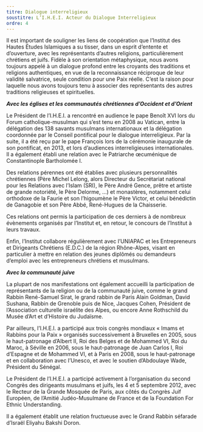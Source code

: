 ```yaml
---
titre: Dialogue interreligieux
soustitre: L’I.H.E.I. Acteur du Dialogue Interreligieux
ordre: 4
---
```

Il est important de souligner les liens de coopération que l’Institut des Hautes Études Islamiques a su tisser, dans un esprit d’entente et d’ouverture, avec les représentants d’autres religions, particulièrement chrétiens et juifs. Fidèle à son orientation métaphysique, nous avons toujours appelé à un dialogue profond entre les croyants des traditions et religions authentiques, en vue de la reconnaissance réciproque de leur validité salvatrice, seule condition pour une Paix réelle. C’est la raison pour laquelle nous avons toujours tenu à associer des représentants des autres traditions religieuses et spirituelles.

***Avec les églises et les communautés chrétiennes d’Occident et d’Orient***

Le Président de l’I.H.E.I. a rencontré en audience le pape Benoît XVI lors du Forum catholique-musulman qui s’est tenu en 2008 au Vatican, entre la délégation des 138 savants musulmans internationaux et la délégation coordonnée par le Conseil pontifical pour le dialogue interreligieux. Par la suite, il a été reçu par le pape François lors de la cérémonie inaugurale de son pontificat, en 2013, et lors d’audiences interreligieuses internationales. Il a également établi une relation avec le Patriarche &oelig;cuménique de Constantinople Bartholomée I.

Des relations pérennes ont été établies avec plusieurs personnalités chrétiennes (Père Michel Lelong, alors Directeur du Secrétariat national pour les Relations avec l’Islam (SRI), le Père André Gence, prêtre et artiste de grande notoriété, le Père Delorme, …) et monastères, notamment celui orthodoxe de la Faurie et son l’higoumène le Père Victor, et celui bénédictin de Ganagobie et son Père Abbé, René-Hugues de la Chaisserie.

Ces relations ont permis la participation de ces derniers à de nombreux évènements organisés par l’Institut et, en retour, le concours de l’Institut à leurs travaux.

Enfin, l’Institut collabore régulièrement avec l’UNIAPAC et les Entrepreneurs et Dirigeants Chrétiens (E.D.C.) de la région Rhône-Alpes, visant en particulier à mettre en relation des jeunes diplômés ou demandeurs d’emploi avec les entrepreneurs chrétiens et musulmans.

***Avec la communauté juive***

La plupart de nos manifestations ont également accueilli la participation de représentants de la religion ou de la communauté juive, comme le grand Rabbin René-Samuel Sirat, le grand rabbin de Paris Alain Goldman, David Sushana, Rabbin de Grenoble puis de Nice, Jacques Cohen, Président de l’Association culturelle israélite des Alpes, ou encore Anne Rothschild du Musée d’Art et d’Histoire du Judaïsme.

Par ailleurs, l’I.H.E.I. a participé aux trois congrès mondiaux «&nbsp;Imams et Rabbins pour la Paix&nbsp;» organisés successivement à Bruxelles en 2005, sous le haut-patronage d’Albert II, Roi des Belges et de Mohammed VI, Roi du Maroc, à Séville en 2006, sous le haut-patronage de Juan Carlos I, Roi d’Espagne et de Mohammed VI, et à Paris en 2008, sous le haut-patronage et en collaboration avec l’Unesco, et avec le soutien d’Abdoulaye Wade, Président du Sénégal.

Le Président de l’I.H.E.I. a participé activement à l’organisation du second Congrès des dirigeants musulmans et juifs, les 4 et 5 septembre 2012, avec le Recteur de la Grande Mosquée de Paris, aux côtés du Congrès Juif Européen, de l’Amitié Judéo-Musulmane de France et de la Foundation For Ethnic Understanding.

Il a également établit une relation fructueuse avec le Grand Rabbin séfarade d’Israël Eliyahu Bakshi Doron.